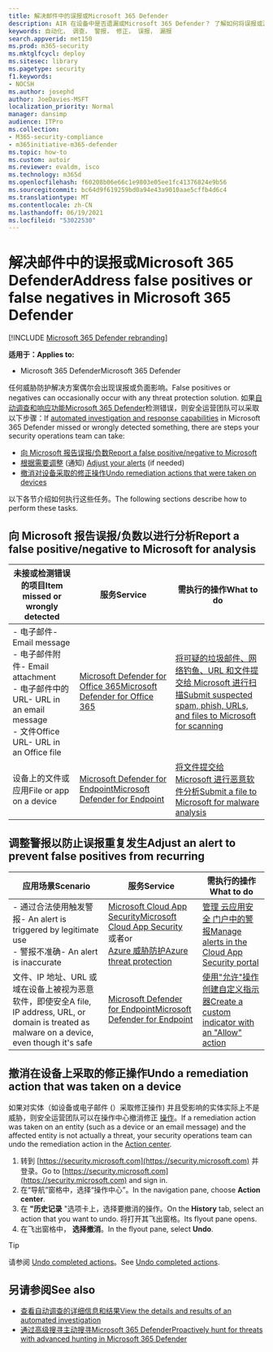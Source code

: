 ```yaml
---
title: 解决邮件中的误报或Microsoft 365 Defender
description: AIR 在设备中是否遗漏或Microsoft 365 Defender？ 了解如何将误报或漏报提交给 Microsoft 进行分析。
keywords: 自动化， 调查， 警报， 修正， 误报， 漏报
search.appverid: met150
ms.prod: m365-security
ms.mktglfcycl: deploy
ms.sitesec: library
ms.pagetype: security
f1.keywords:
- NOCSH
ms.author: josephd
author: JoeDavies-MSFT
localization_priority: Normal
manager: dansimp
audience: ITPro
ms.collection:
- M365-security-compliance
- m365initiative-m365-defender
ms.topic: how-to
ms.custom: autoir
ms.reviewer: evaldm, isco
ms.technology: m365d
ms.openlocfilehash: f60208b06e66c1e9803e05ee1fc41376824e9b56
ms.sourcegitcommit: bc64d9f619259bd0a94e43a9010aae5cffb4d6c4
ms.translationtype: MT
ms.contentlocale: zh-CN
ms.lasthandoff: 06/19/2021
ms.locfileid: "53022530"
---
```

# <a name="address-false-positives-or-false-negatives-in-microsoft-365-defender"></a><span data-ttu-id="03262-105">解决邮件中的误报或Microsoft 365 Defender</span><span class="sxs-lookup"><span data-stu-id="03262-105">Address false positives or false negatives in Microsoft 365 Defender</span></span>

[!INCLUDE [Microsoft 365 Defender rebranding](../includes/microsoft-defender.md)]

<span data-ttu-id="03262-106">**适用于：**</span><span class="sxs-lookup"><span data-stu-id="03262-106">**Applies to:**</span></span>
- <span data-ttu-id="03262-107">Microsoft 365 Defender</span><span class="sxs-lookup"><span data-stu-id="03262-107">Microsoft 365 Defender</span></span>

<span data-ttu-id="03262-108">任何威胁防护解决方案偶尔会出现误报或负面影响。</span><span class="sxs-lookup"><span data-stu-id="03262-108">False positives or negatives can occasionally occur with any threat protection solution.</span></span> <span data-ttu-id="03262-109">如果[自动调查和响应功能Microsoft 365 Defender](m365d-autoir.md)检测错误，则安全运营团队可以采取以下步骤：</span><span class="sxs-lookup"><span data-stu-id="03262-109">If [automated investigation and response capabilities](m365d-autoir.md) in Microsoft 365 Defender missed or wrongly detected something, there are steps your security operations team can take:</span></span>

- [<span data-ttu-id="03262-110">向 Microsoft 报告误报/负数</span><span class="sxs-lookup"><span data-stu-id="03262-110">Report a false positive/negative to Microsoft</span></span>](#report-a-false-positivenegative-to-microsoft-for-analysis)
- <span data-ttu-id="03262-111">[根据需要调整](#adjust-an-alert-to-prevent-false-positives-from-recurring) (通知) </span><span class="sxs-lookup"><span data-stu-id="03262-111">[Adjust your alerts](#adjust-an-alert-to-prevent-false-positives-from-recurring) (if needed)</span></span>
- [<span data-ttu-id="03262-112">撤消对设备采取的修正操作</span><span class="sxs-lookup"><span data-stu-id="03262-112">Undo remediation actions that were taken on devices</span></span>](#undo-a-remediation-action-that-was-taken-on-a-device)

<span data-ttu-id="03262-113">以下各节介绍如何执行这些任务。</span><span class="sxs-lookup"><span data-stu-id="03262-113">The following sections describe how to perform these tasks.</span></span>

## <a name="report-a-false-positivenegative-to-microsoft-for-analysis"></a><span data-ttu-id="03262-114">向 Microsoft 报告误报/负数以进行分析</span><span class="sxs-lookup"><span data-stu-id="03262-114">Report a false positive/negative to Microsoft for analysis</span></span>

|<span data-ttu-id="03262-115">未接或检测错误的项目</span><span class="sxs-lookup"><span data-stu-id="03262-115">Item missed or wrongly detected</span></span> |<span data-ttu-id="03262-116">服务</span><span class="sxs-lookup"><span data-stu-id="03262-116">Service</span></span>  |<span data-ttu-id="03262-117">需执行的操作</span><span class="sxs-lookup"><span data-stu-id="03262-117">What to do</span></span>  |
|---------|---------|---------|
|<span data-ttu-id="03262-118">- 电子邮件</span><span class="sxs-lookup"><span data-stu-id="03262-118">- Email message</span></span> <br/><span data-ttu-id="03262-119">- 电子邮件附件</span><span class="sxs-lookup"><span data-stu-id="03262-119">- Email attachment</span></span> <br/><span data-ttu-id="03262-120">- 电子邮件中的 URL</span><span class="sxs-lookup"><span data-stu-id="03262-120">- URL in an email message</span></span><br/><span data-ttu-id="03262-121">- 文件Office URL</span><span class="sxs-lookup"><span data-stu-id="03262-121">- URL in an Office file</span></span>      |[<span data-ttu-id="03262-122">Microsoft Defender for Office 365</span><span class="sxs-lookup"><span data-stu-id="03262-122">Microsoft Defender for Office 365</span></span>](/microsoft-365/security/office-365-security/defender-for-office-365)        |[<span data-ttu-id="03262-123">将可疑的垃圾邮件、网络钓鱼、URL 和文件提交给 Microsoft 进行扫描</span><span class="sxs-lookup"><span data-stu-id="03262-123">Submit suspected spam, phish, URLs, and files to Microsoft for scanning</span></span>](../office-365-security/admin-submission.md)         |
|<span data-ttu-id="03262-124">设备上的文件或应用</span><span class="sxs-lookup"><span data-stu-id="03262-124">File or app on a device</span></span>    |[<span data-ttu-id="03262-125">Microsoft Defender for Endpoint</span><span class="sxs-lookup"><span data-stu-id="03262-125">Microsoft Defender for Endpoint</span></span>](/windows/security/threat-protection)         |[<span data-ttu-id="03262-126">将文件提交给 Microsoft 进行恶意软件分析</span><span class="sxs-lookup"><span data-stu-id="03262-126">Submit a file to Microsoft for malware analysis</span></span>](https://www.microsoft.com/wdsi/filesubmission)         |

## <a name="adjust-an-alert-to-prevent-false-positives-from-recurring"></a><span data-ttu-id="03262-127">调整警报以防止误报重复发生</span><span class="sxs-lookup"><span data-stu-id="03262-127">Adjust an alert to prevent false positives from recurring</span></span>

|<span data-ttu-id="03262-128">应用场景</span><span class="sxs-lookup"><span data-stu-id="03262-128">Scenario</span></span> |<span data-ttu-id="03262-129">服务</span><span class="sxs-lookup"><span data-stu-id="03262-129">Service</span></span> |<span data-ttu-id="03262-130">需执行的操作</span><span class="sxs-lookup"><span data-stu-id="03262-130">What to do</span></span> |
|--------|--------|--------|
|<span data-ttu-id="03262-131">- 通过合法使用触发警报</span><span class="sxs-lookup"><span data-stu-id="03262-131">- An alert is triggered by legitimate use</span></span> <br/><span data-ttu-id="03262-132">- 警报不准确</span><span class="sxs-lookup"><span data-stu-id="03262-132">- An alert is inaccurate</span></span>    |[<span data-ttu-id="03262-133">Microsoft Cloud App Security</span><span class="sxs-lookup"><span data-stu-id="03262-133">Microsoft Cloud App Security</span></span>](/cloud-app-security)<br/> <span data-ttu-id="03262-134">或者</span><span class="sxs-lookup"><span data-stu-id="03262-134">or</span></span> <br/>[<span data-ttu-id="03262-135">Azure 威胁防护</span><span class="sxs-lookup"><span data-stu-id="03262-135">Azure threat protection</span></span>](/azure/security/fundamentals/threat-detection)         |[<span data-ttu-id="03262-136">管理 云应用安全 门户中的警报</span><span class="sxs-lookup"><span data-stu-id="03262-136">Manage alerts in the Cloud App Security portal</span></span>](/cloud-app-security/managing-alerts)         |
|<span data-ttu-id="03262-137">文件、IP 地址、URL 或域在设备上被视为恶意软件，即使安全</span><span class="sxs-lookup"><span data-stu-id="03262-137">A file, IP address, URL, or domain is treated as malware on a device, even though it's safe</span></span>|[<span data-ttu-id="03262-138">Microsoft Defender for Endpoint</span><span class="sxs-lookup"><span data-stu-id="03262-138">Microsoft Defender for Endpoint</span></span>](/windows/security/threat-protection) |[<span data-ttu-id="03262-139">使用"允许"操作创建自定义指示器</span><span class="sxs-lookup"><span data-stu-id="03262-139">Create a custom indicator with an "Allow" action</span></span>](/windows/security/threat-protection/microsoft-defender-atp/manage-indicators) |

## <a name="undo-a-remediation-action-that-was-taken-on-a-device"></a><span data-ttu-id="03262-140">撤消在设备上采取的修正操作</span><span class="sxs-lookup"><span data-stu-id="03262-140">Undo a remediation action that was taken on a device</span></span>

<span data-ttu-id="03262-141">如果对实体（如设备或电子邮件 (）采取修正操作) 并且受影响的实体实际上不是威胁，则安全运营团队可以在操作中心撤消修正 [操作](m365d-action-center.md)。</span><span class="sxs-lookup"><span data-stu-id="03262-141">If a remediation action was taken on an entity (such as a device or an email message) and the affected entity is not actually a threat, your security operations team can undo the remediation action in the [Action center](m365d-action-center.md).</span></span>

1. <span data-ttu-id="03262-142">转到 [https://security.microsoft.com](https://security.microsoft.com) 并登录。</span><span class="sxs-lookup"><span data-stu-id="03262-142">Go to [https://security.microsoft.com](https://security.microsoft.com) and sign in.</span></span> 
2. <span data-ttu-id="03262-143">在“导航”窗格中，选择“操作中心”。</span><span class="sxs-lookup"><span data-stu-id="03262-143">In the navigation pane, choose **Action center**.</span></span> 
3. <span data-ttu-id="03262-144">在 **"历史记录** "选项卡上，选择要撤消的操作。</span><span class="sxs-lookup"><span data-stu-id="03262-144">On the **History** tab, select an action that you want to undo.</span></span> <span data-ttu-id="03262-145">将打开其飞出窗格。</span><span class="sxs-lookup"><span data-stu-id="03262-145">Its flyout pane opens.</span></span>
4. <span data-ttu-id="03262-146">在飞出窗格中， **选择撤消**。</span><span class="sxs-lookup"><span data-stu-id="03262-146">In the flyout pane, select **Undo**.</span></span>

> [!TIP]
> <span data-ttu-id="03262-147">请参阅 [Undo completed actions](m365d-autoir-actions.md#undo-completed-actions)。</span><span class="sxs-lookup"><span data-stu-id="03262-147">See [Undo completed actions](m365d-autoir-actions.md#undo-completed-actions).</span></span>

## <a name="see-also"></a><span data-ttu-id="03262-148">另请参阅</span><span class="sxs-lookup"><span data-stu-id="03262-148">See also</span></span>

- [<span data-ttu-id="03262-149">查看自动调查的详细信息和结果</span><span class="sxs-lookup"><span data-stu-id="03262-149">View the details and results of an automated investigation</span></span>](m365d-autoir-results.md)
- [<span data-ttu-id="03262-150">通过高级搜寻主动搜寻Microsoft 365 Defender</span><span class="sxs-lookup"><span data-stu-id="03262-150">Proactively hunt for threats with advanced hunting in Microsoft 365 Defender</span></span>](advanced-hunting-overview.md)
